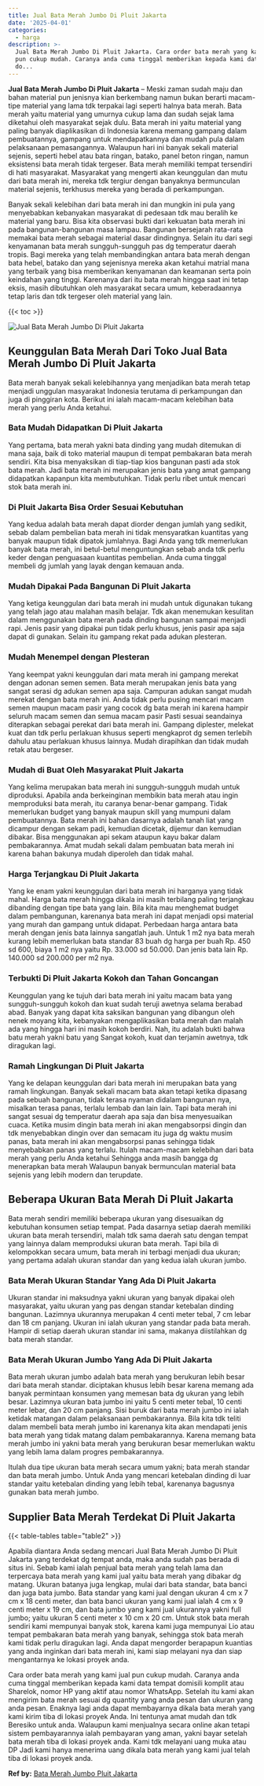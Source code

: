 ```yaml
---
title: Jual Bata Merah Jumbo Di Pluit Jakarta
date: '2025-04-01'
categories:
  - harga
description: >-
  Jual Bata Merah Jumbo Di Pluit Jakarta. Cara order bata merah yang kami jual
  pun cukup mudah. Caranya anda cuma tinggal memberikan kepada kami data tempat
  do...
---
```


**Jual Bata Merah Jumbo Di Pluit Jakarta** – Meski zaman sudah maju dan bahan material pun jenisnya kian berkembang namun bukan berarti macam-tipe material yang lama tdk terpakai lagi seperti halnya bata merah. Bata merah yaitu material yang umurnya cukup lama dan sudah sejak lama diketahui oleh masyarakat sejak dulu. Bata merah ini yaitu material yang paling banyak diaplikasikan di Indonesia karena memang gampang dalam pembuatannya, gampang untuk mendapatkannya dan mudah pula dalam pelaksanaan pemasangannya. Walaupun hari ini banyak sekali material sejenis, seperti hebel atau bata ringan, batako, panel beton ringan, namun eksistensi bata merah tidak tergeser. Bata merah memiliki tempat tersendiri di hati masyarakat. Masyarakat yang mengerti akan keunggulan dan mutu dari bata merah ini, mereka tdk tergiur dengan banyaknya bermunculan material sejenis, terkhusus mereka yang berada di perkampungan.

Banyak sekali kelebihan dari bata merah ini dan mungkin ini pula yang menyebabkan kebanyakan masyarakat di pedesaan tdk mau beralih ke material yang baru. Bisa kita observasi bukti dari kekuatan bata merah ini pada bangunan-bangunan masa lampau. Bangunan bersejarah rata-rata memakai bata merah sebagai material dasar dindingnya. Selain itu dari segi kenyamanan bata merah sungguh-sungguh pas dg temperatur daerah tropis. Bagi mereka yang telah membandingkan antara bata merah dengan bata hebel, batako dan yang sejenisnya mereka akan ketahui matrial mana yang terbaik yang bisa memberikan kenyamanan dan keamanan serta poin keindahan yang tinggi. Karenanya dari itu bata merah hingga saat ini tetap eksis, masih dibutuhkan oleh masyarakat secara umum, keberadaannya tetap laris dan tdk tergeser oleh material yang lain.

{{< toc >}}

![Jual Bata Merah Jumbo Di Pluit Jakarta](/images/jual-bata-merah-06.png)

## Keunggulan Bata Merah Dari Toko Jual Bata Merah Jumbo Di Pluit Jakarta

Bata merah banyak sekali kelebihannya yang menjadikan bata merah tetap menjadi unggulan masyarakat Indonesia terutama di perkampungan dan juga di pinggiran kota. Berikut ini ialah macam-macam kelebihan bata merah yang perlu Anda ketahui.

### Bata Mudah Didapatkan Di Pluit Jakarta

Yang pertama, bata merah yakni bata dinding yang mudah ditemukan di mana saja, baik di toko material maupun di tempat pembakaran bata merah sendiri. Kita bisa menyaksikan di tiap-tiap kios bangunan pasti ada stok bata merah. Jadi bata merah ini merupakan jenis bata yang amat gampang didapatkan kapanpun kita membutuhkan. Tidak perlu ribet untuk mencari stok bata merah ini.

### Di Pluit Jakarta Bisa Order Sesuai Kebutuhan

Yang kedua adalah bata merah dapat diorder dengan jumlah yang sedikit, sebab dalam pembelian bata merah ini tidak mensyaratkan kuantitas yang banyak maupun tidak dipatok jumlahnya. Bagi Anda yang tdk memerlukan banyak bata merah, ini betul-betul menguntungkan sebab anda tdk perlu keder dengan penguasaan kuantitas pembelian. Anda cuma tinggal membeli dg jumlah yang layak dengan kemauan anda.

### Mudah Dipakai Pada Bangunan Di Pluit Jakarta

Yang ketiga keunggulan dari bata merah ini mudah untuk digunakan tukang yang telah jago atau malahan masih belajar. Tdk akan menemukan kesulitan dalam menggunakan bata merah pada dinding bangunan sampai menjadi rapi. Jenis pasir yang dipakai pun tidak perlu khusus, jenis pasir apa saja dapat di gunakan. Selain itu gampang rekat pada adukan plesteran.

### Mudah Menempel dengan Plesteran

Yang keempat yakni keunggulan dari mata merah ini gampang merekat dengan adonan semen semen. Bata merah merupakan jenis bata yang sangat serasi dg adukan semen apa saja. Campuran adukan sangat mudah merekat dengan bata merah ini. Anda tidak perlu pusing mencari macam semen maupun macam pasir yang cocok dg bata merah ini karena hampir seluruh macam semen dan semua macam pasir Pasti sesuai seandainya diterapkan sebagai perekat dari bata merah ini. Gampang diplester, melekat kuat dan tdk perlu perlakuan khusus seperti mengkaprot dg semen terlebih dahulu atau perlakuan khusus lainnya. Mudah dirapihkan dan tidak mudah retak atau bergeser.

### Mudah di Buat Oleh Masyarakat Pluit Jakarta

Yang kelima merupakan bata merah ini sungguh-sungguh mudah untuk diproduksi. Apabila anda berkeinginan membikin bata merah atau ingin memproduksi bata merah, itu caranya benar-benar gampang. Tidak memerlukan budget yang banyak maupun skill yang mumpuni dalam pembuatannya. Bata merah ini bahan dasarnya adalah tanah liat yang dicampur dengan sekam padi, kemudian dicetak, dijemur dan kemudian dibakar. Bisa menggunakan api sekam ataupun kayu bakar dalam pembakarannya. Amat mudah sekali dalam pembuatan bata merah ini karena bahan bakunya mudah diperoleh dan tidak mahal.

### Harga Terjangkau Di Pluit Jakarta

Yang ke enam yakni keunggulan dari bata merah ini harganya yang tidak mahal. Harga bata merah hingga dikala ini masih terbilang paling terjangkau dibanding dengan tipe bata yang lain. Bila kita mau menghemat budget dalam pembangunan, karenanya bata merah ini dapat menjadi opsi material yang murah dan gampang untuk didapat. Perbedaan harga antara bata merah dengan jenis bata lainnya sangatlah jauh. Untuk 1 m2 nya bata merah kurang lebih memerlukan bata standar 83 buah dg harga per buah Rp. 450 sd 600, biaya 1 m2 nya yaitu Rp. 33.000 sd 50.000. Dan jenis bata lain Rp. 140.000 sd 200.000 per m2 nya.

### Terbukti Di Pluit Jakarta Kokoh dan Tahan Goncangan

Keunggulan yang ke tujuh dari bata merah ini yaitu macam bata yang sungguh-sungguh kokoh dan kuat sudah teruji awetnya selama berabad abad. Banyak yang dapat kita saksikan bangunan yang dibangun oleh nenek moyang kita, kebanyakan mengaplikasikan bata merah dan malah ada yang hingga hari ini masih kokoh berdiri. Nah, itu adalah bukti bahwa batu merah yakni batu yang Sangat kokoh, kuat dan terjamin awetnya, tdk diragukan lagi.

### Ramah Lingkungan Di Pluit Jakarta

Yang ke delapan keunggulan dari bata merah ini merupakan bata yang ramah lingkungan. Banyak sekali macam bata akan tetapi ketika dipasang pada sebuah bangunan, tidak terasa nyaman didalam bangunan nya, misalkan terasa panas, terlalu lembab dan lain lain. Tapi bata merah ini sangat sesuai dg temperatur daerah apa saja dan bisa menyesuaikan cuaca. Ketika musim dingin bata merah ini akan mengabsorpsi dingin dan tdk menyebabkan dingin over dan semacam itu juga dg waktu musim panas, bata merah ini akan mengabsorpsi panas sehingga tidak menyebabkan panas yang terlalu. Itulah macam-macam kelebihan dari bata merah yang perlu Anda ketahui Sehingga anda masih bangga dg menerapkan bata merah Walaupun banyak bermunculan material bata sejenis yang lebih modern dan terupdate.

## Beberapa Ukuran Bata Merah Di Pluit Jakarta

Bata merah sendiri memiliki beberapa ukuran yang disesuaikan dg kebutuhan konsumen setiap tempat. Pada dasarnya setiap daerah memiliki ukuran bata merah tersendiri, malah tdk sama daerah satu dengan tempat yang lainnya dalam memproduksi ukuran bata merah. Tapi bila di kelompokkan secara umum, bata merah ini terbagi menjadi dua ukuran; yang pertama adalah ukuran standar dan yang kedua ialah ukuran jumbo.

### Bata Merah Ukuran Standar Yang Ada Di Pluit Jakarta

Ukuran standar ini maksudnya yakni ukuran yang banyak dipakai oleh masyarakat, yaitu ukuran yang pas dengan standar ketebalan dinding bangunan. Lazimnya ukurannya merupakan 4 centi meter tebal, 7 cm lebar dan 18 cm panjang. Ukuran ini ialah ukuran yang standar pada bata merah. Hampir di setiap daerah ukuran standar ini sama, makanya diistilahkan dg bata merah standar.

### Bata Merah Ukuran Jumbo Yang Ada Di Pluit Jakarta

Bata merah ukuran jumbo adalah bata merah yang berukuran lebih besar dari bata merah standar. diciptakan khusus lebih besar karena memang ada banyak permintaan konsumen yang memesan bata dg ukuran yang lebih besar. Lazimnya ukuran bata jumbo ini yaitu 5 centi meter tebal, 10 centi meter lebar, dan 20 cm panjang. Sisi buruk dari bata merah jumbo ini ialah ketidak matangan dalam pelaksanaan pembakarannya. Bila kita tdk teliti dalam membeli bata merah jumbo ini karenanya kita akan mendapati jenis bata merah yang tidak matang dalam pembakarannya. Karena memang bata merah jumbo ini yakni bata merah yang berukuran besar memerlukan waktu yang lebih lama dalam progres pembakarannya.

Itulah dua tipe ukuran bata merah secara umum yakni; bata merah standar dan bata merah jumbo. Untuk Anda yang mencari ketebalan dinding di luar standar yaitu ketebalan dinding yang lebih tebal, karenanya bagusnya gunakan bata merah jumbo.

## Supplier Bata Merah Terdekat Di Pluit Jakarta

{{< table-tables table="table2" >}}

Apabila diantara Anda sedang mencari Jual Bata Merah Jumbo Di Pluit Jakarta yang terdekat dg tempat anda, maka anda sudah pas berada di situs ini. Sebab kami ialah penjual bata merah yang telah lama dan terpercaya bata merah yang kami jual yaitu bata merah yang dibakar dg matang. Ukuran batanya juga lengkap, mulai dari bata standar, bata banci dan juga bata jumbo. Bata standar yang kami jual dengan ukuran 4 cm x 7 cm x 18 centi meter, dan bata banci ukuran yang kami jual ialah 4 cm x 9 centi meter x 19 cm, dan bata jumbo yang kami jual ukurannya yakni full jumbo; yaitu ukuran 5 centi meter x 10 cm x 20 cm. Untuk stok bata merah sendiri kami mempunyai banyak stok, karena kami juga mempunyai Lio atau tempat pembakaran bata merah yang banyak, sehingga stok bata merah kami tidak perlu diragukan lagi. Anda dapat mengorder berapapun kuantias yang anda inginkan dari bata merah ini, kami siap melayani nya dan siap mengantarnya ke lokasi proyek anda.

Cara order bata merah yang kami jual pun cukup mudah. Caranya anda cuma tinggal memberikan kepada kami data tempat domisili komplit atau Sharelok, nomor HP yang aktif atau nomor WhatsApp. Setelah itu kami akan mengirim bata merah sesuai dg quantity yang anda pesan dan ukuran yang anda pesan. Enaknya lagi anda dapat membayarnya dikala bata merah yang kami kirim tiba di lokasi proyek Anda. Ini tentunya amat mudah dan tdk Beresiko untuk anda. Walaupun kami menjualnya secara online akan tetapi sistem pembayarannya ialah pembayaran yang aman, yakni bayar setelah bata merah tiba di lokasi proyek anda. Kami tdk melayani uang muka atau DP Jadi kami hanya menerima uang dikala bata merah yang kami jual telah tiba di lokasi proyek anda.

**Ref by:** [Bata Merah Jumbo Pluit Jakarta](https://id.wikipedia.org/wiki/Bata)
